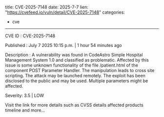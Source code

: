  
title: CVE-2025-7148
date: 2025-7-7
lien: "https://cvefeed.io/vuln/detail/CVE-2025-7148"
categories:
  - cve
---

CVE ID : CVE-2025-7148

Published :  July 7
2025
10:15 p.m. | 1 hour
54 minutes ago

Description : A vulnerability was found in CodeAstro Simple Hospital Management System 1.0 and classified as problematic. Affected by this issue is some unknown functionality of the file /patient.html of the component POST Parameter Handler. The manipulation leads to cross site scripting. The attack may be launched remotely. The exploit has been disclosed to the public and may be used. Multiple parameters might be affected.

Severity: 3.5 | LOW

Visit the link for more details
such as CVSS details
affected products
timeline
and more...
